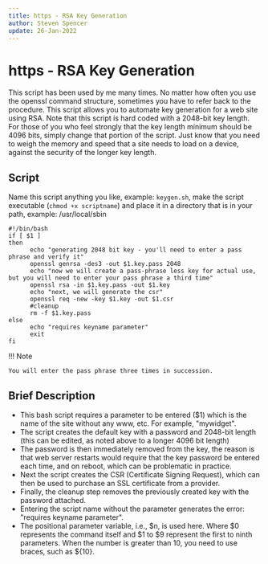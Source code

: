```yaml
---
title: https - RSA Key Generation
author: Steven Spencer
update: 26-Jan-2022
---
```


# https - RSA Key Generation

This script has been used by me many times. No matter how often you use the openssl command structure, sometimes you have to refer back to the procedure. This script allows you to automate key generation for a web site using RSA. Note that this script is hard coded with a 2048-bit key length. For those of you who feel strongly that the key length minimum should be 4096 bits, simply change that portion of the script. Just know that you need to weigh the memory and speed that a site needs to load on a device, against the security of the longer key length.

## Script

Name this script anything you like, example: `keygen.sh`, make the script executable (`chmod +x scriptname`) and place it in a directory that is in your path, example: /usr/local/sbin

```
#!/bin/bash
if [ $1 ]
then
      echo "generating 2048 bit key - you'll need to enter a pass phrase and verify it"
      openssl genrsa -des3 -out $1.key.pass 2048
      echo "now we will create a pass-phrase less key for actual use, but you will need to enter your pass phrase a third time"
      openssl rsa -in $1.key.pass -out $1.key
      echo "next, we will generate the csr"
      openssl req -new -key $1.key -out $1.csr
      #cleanup
      rm -f $1.key.pass
else
      echo "requires keyname parameter"
      exit
fi
```

!!! Note

    You will enter the pass phrase three times in succession.

## Brief Description

* This bash script requires a parameter to be entered ($1) which is the name of the site without any www, etc. For example, "mywidget".
* The script creates the default key with a password and 2048-bit length (this can be edited, as noted above to a longer 4096 bit length)
* The password is then immediately removed from the key, the reason is that web server restarts would require that the key password be entered each time, and on reboot, which can be problematic in practice.
* Next the script creates the CSR (Certificate Signing Request), which can then be used to purchase an SSL certificate from a provider.
* Finally, the cleanup step removes the previously created key with the password attached.
* Entering the script name without the parameter generates the error: "requires keyname parameter".
* The positional parameter variable, i.e., $n, is used here. Where $0 represents the command itself and $1 to $9 represent the first to ninth parameters. When the number is greater than 10, you need to use braces, such as ${10}.
